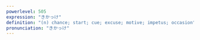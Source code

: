 ```yaml
---
powerlevel: 505
expression: "きかっけ"
definition: "(n) chance; start; cue; excuse; motive; impetus; occasion"
pronunciation: "きかっけ"
---
```

